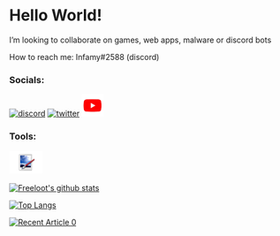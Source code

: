 # Hello World!

I’m looking to collaborate on games, web apps, malware or discord bots

How to reach me: Infamy#2588 (discord)

### Socials:
[<img alt="discord" width="40px" src="https://raw.githubusercontent.com/rahuldkjain/github-profile-readme-generator/master/src/images/icons/Social/discord.svg" />](https://discord.gg/bvrd8jkpGc)
[<img alt="twitter" width="40px" src="https://raw.githubusercontent.com/rahuldkjain/github-profile-readme-generator/master/src/images/icons/Social/twitter.svg" />](https://twitter.com/InfamyDev)
[<img alt="youtube main" width="40px" src="https://github.com/freeloot/freeloot/blob/main/download%20(48).png" />](https://www.youtube.com/channel/UCvhLFK4XnPRTxZ8CGOUIosA)

### Tools:
[<img alt="pain.net" width="60px" src="https://github.com/freeloot/freeloot/blob/main/download%20(50).png" />](https://www.getpaint.net/)


[![Freeloot's github stats](https://github-readme-stats.vercel.app/api?username=freeloot&count_private=true&show_icons=true&theme=radical&hide_rank=false)](https://github.com/anuraghazra/github-readme-stats)

[![Top Langs](https://github-readme-stats.vercel.app/api/top-langs/?username=freeloot)](https://github.com/anuraghazra/github-readme-stats)

<a target="_blank" href="https://github-readme-medium-recent-article.vercel.app/medium/@freeloot/0"><img src="https://github-readme-medium-recent-article.vercel.app/medium/@khuyentran1476/0" alt="Recent Article 0">
